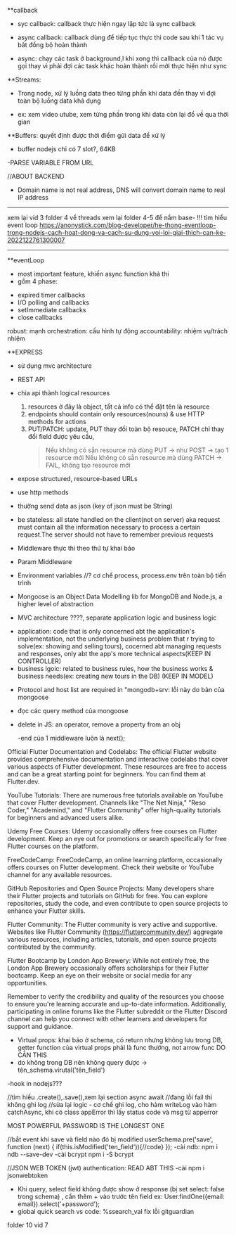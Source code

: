 \*\*callback

- syc callback: callback thực hiện ngay lập tức là sync callback
- async callback: callback dùng để tiếp tục thực thi code sau khi 1 tác vụ bất đồng bộ hoàn thành

- async: chạy các task ở background,l khi xong thì callback của nó được gọi thay vì phải đợi các task khác hoàn thành rồi mới thực hiện như sync

\*\*Streams:

- Trong node, xử lý luồng data theo từng phần khi data đến thay vì đợi toàn bộ luồng data khả dụng

* ex: xem video utube, xem từng phần trong khi data còn lại đổ về qua thời gian

\*\*Buffers: quyết định được thời điểm gửi data để xử lý

- buffer nodejs chỉ có 7 slot?, 64KB

-PARSE VARIABLE FROM URL

//ABOUT BACKEND

- Domain name is not real address, DNS will convert domain name to real IP address

---

xem lại vid 3 folder 4 về threads
xem lại folder 4-5 để nắm base-
!!! tìm hiểu event loop
https://anonystick.com/blog-developer/he-thong-eventloop-trong-nodejs-cach-hoat-dong-va-cach-su-dung-voi-loi-giai-thich-can-ke-2022122761300007

---

\*\*eventLoop

- most important feature, khiến async function khả thi
- gồm 4 phase:

* expired timer callbacks
* I/O polling and callbacks
* setImmediate callbacks
* close callbacks

robust: mạnh
orchestration: cấu hình tự động
accountability: nhiệm vụ/trách nhiệm

\*\*EXPRESS

- sử dụng mvc architecture

* REST API

- chia api thành logical resources

  1. resources ở đây là object, tất cả info có thể đặt tên là resource
  2. endpoints should contain only resources(nouns) & use HTTP methods for actions
  3. PUT/PATCH: update, PUT thay đổi toàn bộ resouce, PATCH chỉ thay đổi field được yêu cầu,
     > Nếu không có sẵn resource mà dùng PUT -> như POST -> tạo 1 resource mới
     > Nếu không có sẵn resource mà dùng PATCH -> FAIL, không tạo resource mới

- expose structured, resource-based URLs
- use http methods
- thường send data as json (key of json must be String)
- be stateless: all state handled on the client(not on server) aka request must contain all the information necessary to process a certain request.The server should not have to remember previous requests

- Middleware thực thi theo thứ tự khai báo
- Param Middleware
- Environment variables
  //? cơ chế process, process.env trên toàn bộ tiến trình

- Mongoose is an Object Data Modelling lib for MongoDB and Node.js, a higher level of abstraction

- MVC architecture ????, separate application logic and business logic

* application: code that is only concerned abt the application's implementation, not the underlying business problem that r trying to solve(ex: showing and selling tours), cocerned abt managing requests and responses, only abt the app's more technical aspects(KEEP IN CONTROLLER)
* business lgoic: related to business rules, how the business works & business needs(ex: creating new tours in the DB) (KEEP IN MODEL)

- Protocol and host list are required in "mongodb+srv: lỗi này do bản của mongoose
- đọc các query method của mongoose

- delete in JS: an operator, remove a property from an obj

  -end của 1 middleware luôn là next();

Official Flutter Documentation and Codelabs: The official Flutter website provides comprehensive documentation and interactive codelabs that cover various aspects of Flutter development. These resources are free to access and can be a great starting point for beginners. You can find them at Flutter.dev.

YouTube Tutorials: There are numerous free tutorials available on YouTube that cover Flutter development. Channels like "The Net Ninja," "Reso Coder," "Academind," and "Flutter Community" offer high-quality tutorials for beginners and advanced users alike.

Udemy Free Courses: Udemy occasionally offers free courses on Flutter development. Keep an eye out for promotions or search specifically for free Flutter courses on the platform.

FreeCodeCamp: FreeCodeCamp, an online learning platform, occasionally offers courses on Flutter development. Check their website or YouTube channel for any available resources.

GitHub Repositories and Open Source Projects: Many developers share their Flutter projects and tutorials on GitHub for free. You can explore repositories, study the code, and even contribute to open source projects to enhance your Flutter skills.

Flutter Community: The Flutter community is very active and supportive. Websites like Flutter Community (https://fluttercommunity.dev/) aggregate various resources, including articles, tutorials, and open source projects contributed by the community.

Flutter Bootcamp by London App Brewery: While not entirely free, the London App Brewery occasionally offers scholarships for their Flutter bootcamp. Keep an eye on their website or social media for any opportunities.

Remember to verify the credibility and quality of the resources you choose to ensure you're learning accurate and up-to-date information. Additionally, participating in online forums like the Flutter subreddit or the Flutter Discord channel can help you connect with other learners and developers for support and guidance.

- Virtual props: khai báo ở schema, có return nhưng không lưu trong DB, getter function của virtual props phải là func thường, not arrow func DO CẦN THIS
- do không trong DB nên không query được
  -> tên_schema.virutal('tên_field')

-hook in nodejs???

//tìm hiểu .create(),.save(),xem lại section async await
//đang lỗi fail thì không ghi log
//sửa lại logic - cơ chế ghi log, cho hàm writeLog vào hàm catchAsync, khi có class appError thì lấy status code và msg từ apperror

MOST POWERFUL PASSWORD IS THE LONGEST ONE

//bắt event khi save và field nào đó bị modified
userSchema.pre('save', function (next) {
if(this.isModified('ten_field')){//code}
});
-cài ndb: npm i ndb --save-dev
-cài bcrypt npm i -S bcrypt

//JSON WEB TOKEN (jwt) authentication: READ ABT THIS
-cài npm i jsonwebtoken

- Khi query, select field không được show ở response (bị set select: false trong schema) , cần thêm + vào trước tên field
  ex: User.findOne({email: email}).select('+password');
- global quick search vs code: %ssearch_val
  fix lỗi gitguardian

folder 10 vid 7
